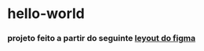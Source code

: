# hello-world

### projeto feito a partir do seguinte [leyout do figma](https://www.figma.com/design/P2RnuaKEOOeQdqXgcqhTzZ/Hello-Word%3A-Minha-primeira-p%C3%A1gina-para-web?node-id=1-3&t=mHlFNmBx9MzIpYzg-0)